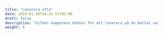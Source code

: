 ```yaml
---
title: "Leverera ofta"
date: 2019-01-30T14:25:57+01:00
draft: false
description: "Vilken kompetens behövs för att leverera på de mättal som tjänsten har? Kan ditt team ta sig an ett problem från ax till limpa? Har ni mandat att förändra i kundresan?"
weight: 0
---
```

